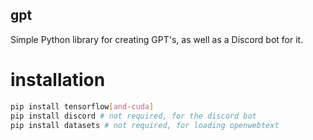 ## gpt

Simple Python library for creating GPT's, as well as a Discord bot for it.

# installation

```sh
pip install tensorflow[and-cuda]
pip install discord # not required, for the discord bot
pip install datasets # not required, for loading openwebtext
```